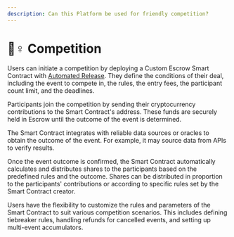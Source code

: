 ```yaml
---
description: Can this Platform be used for friendly competition?
---
```


# 🤼♀ Competition

Users can initiate a competition by deploying a Custom Escrow Smart Contract with [Automated Release](../automated/). They define the conditions of their deal, including the event to compete in, the rules, the entry fees, the participant count limit, and the deadlines.

Participants join the competition by sending their cryptocurrency contributions to the Smart Contract's address. These funds are securely held in Escrow until the outcome of the event is determined.

The Smart Contract integrates with reliable data sources or oracles to obtain the outcome of the event. For example, it may source data from APIs to verify results.

Once the event outcome is confirmed, the Smart Contract automatically calculates and distributes shares to the participants based on the predefined rules and the outcome. Shares can be distributed in proportion to the participants' contributions or according to specific rules set by the Smart Contract creator.

Users have the flexibility to customize the rules and parameters of the Smart Contract to suit various competition scenarios. This includes defining tiebreaker rules, handling refunds for cancelled events, and setting up multi-event accumulators.
